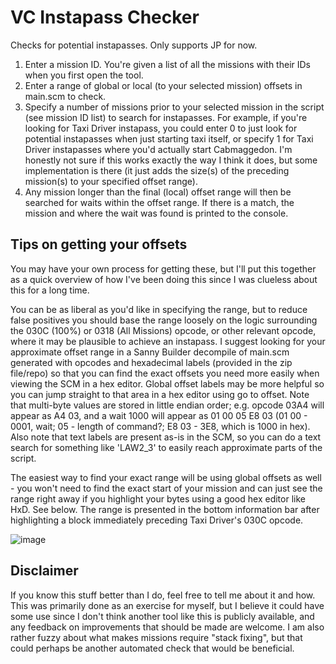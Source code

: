 # VC Instapass Checker
 
Checks for potential instapasses. Only supports JP for now.
1) Enter a mission ID. You're given a list of all the missions with their IDs when you first open the tool.
2) Enter a range of global or local (to your selected mission) offsets in main.scm to check.
4) Specify a number of missions prior to your selected mission in the script (see mission ID list) to search for instapasses. For example, if you're looking for Taxi Driver instapass, you could enter 0 to just look for potential instapasses when just starting taxi itself, or specify 1 for Taxi Driver instapasses where you'd actually start Cabmaggedon. I'm honestly not sure if this works exactly the way I think it does, but some implementation is there (it just adds the size(s) of the preceding mission(s) to your specified offset range).
5) Any mission longer than the final (local) offset range will then be searched for waits within the offset range. If there is a match, the mission and where the wait was found is printed to the console.

## Tips on getting your offsets
You may have your own process for getting these, but I'll put this together as a quick overview of how I've been doing this since I was clueless about this for a long time.

You can be as liberal as you'd like in specifying the range, but to reduce false positives you should base the range loosely on the logic surrounding the 030C (100%) or 0318 (All Missions) opcode, or other relevant opcode, where it may be plausible to achieve an instapass. I suggest looking for your approximate offset range in a Sanny Builder decompile of main.scm generated with opcodes and hexadecimal labels (provided in the zip file/repo) so that you can find the exact offsets you need more easily when viewing the SCM in a hex editor. Global offset labels may be more helpful so you can jump straight to that area in a hex editor using go to offset. Note that multi-byte values are stored in little endian order; e.g. opcode 03A4 will appear as A4 03, and a wait 1000 will appear as 01 00 05 E8 03 (01 00 - 0001, wait; 05 - length of command?; E8 03 - 3E8, which is 1000 in hex). Also note that text labels are present as-is in the SCM, so you can do a text search for something like 'LAW2_3' to easily reach approximate parts of the script. 

The easiest way to find your exact range will be using global offsets as well - you won't need to find the exact start of your mission and can just see the range right away if you highlight your bytes using a good hex editor like HxD. See below. The range is presented in the bottom information bar after highlighting a block immediately preceding Taxi Driver's 030C opcode.

![image](https://github.com/MhmdFVC/VC-Instapass-Checker/assets/18182748/35b07035-e656-423d-810d-273b039fe09f)


## Disclaimer
If you know this stuff better than I do, feel free to tell me about it and how. This was primarily done as an exercise for myself, but I believe it could have some use since I don't think another tool like this is publicly available, and any feedback on improvements that should be made are welcome. I am also rather fuzzy about what makes missions require "stack fixing", but that could perhaps be another automated check that would be beneficial.
